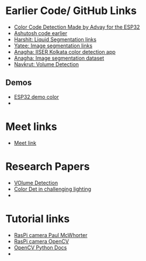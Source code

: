 # Earlier Code/ GitHub Links
+ [Color Code Detection Made by Advay for the ESP32](https://github.com/MysticVapour/ESP32-Cam-Module)
+ [Ashutosh code earlier](https://github.com/KarAshutosh/TIP-Accessibility-2022)
+ [Harshit: Liquid Segmentation links](https://github.com/gauthamnarayan/transparent-liquid-segmentation?tab=readme-ov-file)
+ [Yatee: Image segmentation links](https://github.com/iliskhan/keras_liquid_segmentation/tree/master/data/test/masks)
+ [Anagha: IISER Kolkata color detection app](https://www.iiserkol.ac.in/~light/)
+ [Anagha: Image segmentation dataset](https://github.com/sagieppel/LabPics-medical-Computer-vision-for-liquid-samples-in-hospitals-and-medical-lab-)
+ [Navkrut: Volume Detection](https://github.com/MoAdel1/VolumeDetection/blob/master/volume_V.4/main.py)
## Demos
+ [ESP32 demo color](https://drive.google.com/file/d/1-KPZX82coL0V2wkdQ4DkYTrtMGoLSRqQ/view?pli=1)
+ 
# Meet links
+ [Meet link](https://meet.google.com/vqd-osto-kvg)
# Research Papers
+ [VOlume Detection ](https://arxiv.org/ftp/arxiv/papers/1404/1404.7174.pdf)
+ [Color Det in challenging lighting](https://arxiv.org/html/2402.04762v1)
+ 
# Tutorial links
+ [RasPi camera Paul McWhorter](https://www.youtube.com/watch?v=kuJpdAf07WQ)
+ [RasPi camera OpenCV](https://www.engineersgarage.com/opencv4-5-raspberry-pi-image-video-access-recording/)
+ [OpenCV Python Docs](https://docs.opencv.org/4.x/d6/d00/tutorial_py_root.html)
+ 
